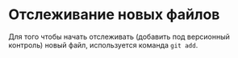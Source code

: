 # Отслеживание новых файлов
Для того чтобы начать отслеживать (добавить под версионный контроль) новый файл,
используется команда `git add`.